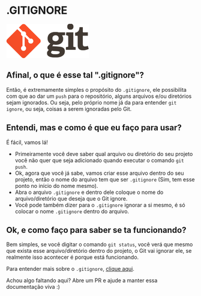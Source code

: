 # .GITIGNORE

![](./../imagens/git/logo.png)

## Afinal, o que é esse tal ".gitignore"?

Então, é extremamente simples o propósito do `.gitignore`, ele possibilita com que ao dar um `push` para o repositório, alguns arquivos e/ou diretórios sejam ignorados. Ou seja, pelo próprio nome já da para entender `git ignore`, ou seja, coisas a serem ignoradas pelo Git.

## Entendi, mas e como é que eu faço para usar?

É fácil, vamos lá!
- Primeiramente você deve saber qual arquivo ou diretório do seu projeto você não quer que seja adicionado quando executar o comando `git push`.
- Ok, agora que você já sabe, vamos criar esse arquivo dentro do seu projeto, então o nome do arquivo tem que ser `.gitignore` (Sim, tem esse ponto no início do nome mesmo).
- Abra o arquivo `.gitignore` e dentro dele coloque o nome do arquivo/diretório que deseja que o Git ignore.
- Você pode também dizer para o `.gitignore` ignorar a si mesmo, é só colocar o nome `.gitignore` dentro do arquivo.

## Ok, e como faço para saber se ta funcionando?

Bem simples, se você digitar o comando `git status`, você verá que mesmo que exista esse arquivo/diretório dentro do projeto, o Git vai ignorar ele, se realmente isso acontecer é porque está funcionando.

Para entender mais sobre o `.gitignore`, [clique aqui](https://womakerscode.gitbook.io/desvendando-git-e-github/ciclo-de-vida-basico/o-que-e-o-.gitignore).


Achou algo faltando aqui? Abre um PR e ajude a manter essa documentação viva :)